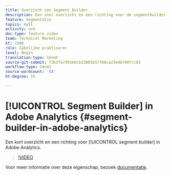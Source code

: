 ```yaml
---
title: Overzicht van Segment Builder
description: Een snel overzicht en een richting voor de segmentbuilder in Adobe Analytics.
feature: Segmentatie
topics: null
activity: use
doc-type: feature video
team: Technical Marketing
kt: 2300
role: Zakelijke praktiserer
level: Begin
translation-type: tm+mt
source-git-commit: f3b3fa7d91b0cb21005b57768ca23ed6700fcc03
workflow-type: tm+mt
source-wordcount: '54'
ht-degree: 1%

---
```



# [!UICONTROL Segment Builder] in Adobe Analytics  {#segment-builder-in-adobe-analytics}

Een kort overzicht en een richting voor [!UICONTROL segment builder] in Adobe Analytics.

>[!VIDEO](https://video.tv.adobe.com/v/25404/?quality=12)

Voor meer informatie over deze eigenschap, bezoek [documentatie](https://marketing.adobe.com/resources/help/en_US/analytics/segment/index.html?f=seg_build_ui).
